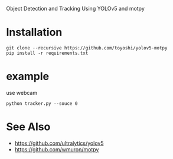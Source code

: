 Object Detection and Tracking Using YOLOv5 and motpy

# Installation

```
git clone --recursive https://github.com/toyoshi/yolov5-motpy
pip install -r requirements.txt
```

# example

use webcam
```
python tracker.py --souce 0
```
# See Also
- https://github.com/ultralytics/yolov5
- https://github.com/wmuron/motpy
